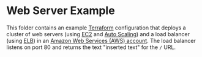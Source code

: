 # Web Server Example

This folder contains an example [Terraform](https://www.terraform.io/) configuration that deploys a cluster of web servers
(using [EC2](https://aws.amazon.com/ec2/) and [Auto Scaling](https://aws.amazon.com/autoscaling/)) and a load balancer
(using [ELB](https://aws.amazon.com/elasticloadbalancing/)) in an [Amazon Web Services (AWS)
account](http://aws.amazon.com/). The load balancer listens on port 80 and returns the text "inserted text" for the
`/` URL.
